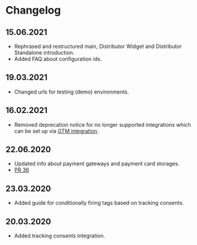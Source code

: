 # Changelog

## 15.06.2021

* Rephrased and restructured main, Distributor Widget and Distributor Standalone introduction.
* Added FAQ about configuration ids.

## 19.03.2021

* Changed urls for testing (demo) environments.

## 16.02.2021

* Removed deprecation notice for no longer supported integrations which can be set up via [GTM integration](integrations.md#google-tag-manager). 

## 22.06.2020

* Updated info about payment gateways and payment card storages. 
* [PR 36](https://github.com/MewsSystems/gitbook-distributor-guide/pull/36/files)

## 23.03.2020

* Added guide for conditionally firing tags based on tracking consents.

## 20.03.2020

* Added tracking consents integration.
